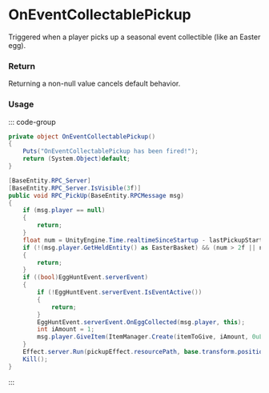 # OnEventCollectablePickup
<Badge type="info" text="Seasonal"/><Badge type="danger" text="Carbon Compatible"/><Badge type="warning" text="Oxide Compatible"/>
Triggered when a player picks up a seasonal event collectible (like an Easter egg).

### Return
Returning a non-null value cancels default behavior.

### Usage
::: code-group
```csharp [Example]
private object OnEventCollectablePickup()
{
	Puts("OnEventCollectablePickup has been fired!");
	return (System.Object)default;
}
```
```csharp [Source — Assembly-CSharp @ CollectableEasterEgg]
[BaseEntity.RPC_Server]
[BaseEntity.RPC_Server.IsVisible(3f)]
public void RPC_PickUp(BaseEntity.RPCMessage msg)
{
	if (msg.player == null)
	{
		return;
	}
	float num = UnityEngine.Time.realtimeSinceStartup - lastPickupStartTime;
	if (!(msg.player.GetHeldEntity() as EasterBasket) && (num > 2f || num < 0.8f))
	{
		return;
	}
	if ((bool)EggHuntEvent.serverEvent)
	{
		if (!EggHuntEvent.serverEvent.IsEventActive())
		{
			return;
		}
		EggHuntEvent.serverEvent.OnEggCollected(msg.player, this);
		int iAmount = 1;
		msg.player.GiveItem(ItemManager.Create(itemToGive, iAmount, 0uL));
	}
	Effect.server.Run(pickupEffect.resourcePath, base.transform.position + UnityEngine.Vector3.up * 0.3f, UnityEngine.Vector3.up);
	Kill();
}

```
:::
